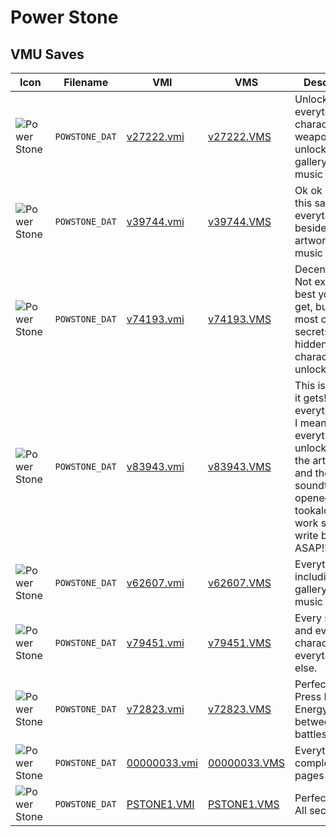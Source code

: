 # Power Stone

## VMU Saves

| Icon | Filename | VMI | VMS | Description |
|------|----------|-----|-----|-------------|
| ![Power Stone](../icons/POWSTONE_DAT.GIF) | `POWSTONE_DAT` | [v27222.vmi](v27222.vmi) | [v27222.VMS](v27222.VMS) | Unlocked everything. All character and weapons, unlocked gallery and music hall. 
| ![Power Stone](../icons/POWSTONE_DAT.GIF) | `POWSTONE_DAT` | [v39744.vmi](v39744.vmi) | [v39744.VMS](v39744.VMS) | Ok ok listen up this save has everything besides artwork and music hall. 
| ![Power Stone](../icons/POWSTONE_DAT.GIF) | `POWSTONE_DAT` | [v74193.vmi](v74193.vmi) | [v74193.VMS](v74193.VMS) | Decent save. Not exactly the best you can get, but I've got most of the secrets and hidden characters unlocked! 
| ![Power Stone](../icons/POWSTONE_DAT.GIF) | `POWSTONE_DAT` | [v83943.vmi](v83943.vmi) | [v83943.VMS](v83943.VMS) | This is the best it gets!!!I have everything, and I mean everything unlocked...even the art museum and the soundthingy opened. This tookalot of work so please write back ASAP!!! 
| ![Power Stone](../icons/POWSTONE_DAT.GIF) | `POWSTONE_DAT` | [v62607.vmi](v62607.vmi) | [v62607.VMS](v62607.VMS) | Everything including art gallery and music hall! 
| ![Power Stone](../icons/POWSTONE_DAT.GIF) | `POWSTONE_DAT` | [v79451.vmi](v79451.vmi) | [v79451.VMS](v79451.VMS) | Every secret and every character with everything else. 
| ![Power Stone](../icons/POWSTONE_DAT.GIF) | `POWSTONE_DAT` | [v72823.vmi](v72823.vmi) | [v72823.VMS](v72823.VMS) | Perfect Save Press L to taunt Energy re-fill between battles: off 
| ![Power Stone](../icons/POWSTONE_DAT.GIF) | `POWSTONE_DAT` | [00000033.vmi](00000033.vmi) | [00000033.VMS](00000033.VMS) | Everything complete,all pages opened. 
| ![Power Stone](../icons/POWSTONE_DAT.GIF) | `POWSTONE_DAT` | [PSTONE1.VMI](PSTONE1.VMI) | [PSTONE1.VMS](PSTONE1.VMS) | Perfect Save! All secret open!
